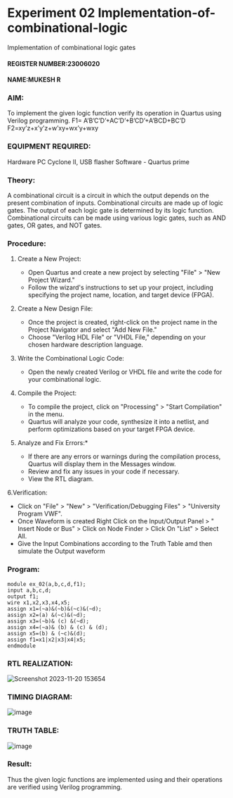 # Experiment 02  Implementation-of-combinational-logic
Implementation of combinational logic gates
#### REGISTER NUMBER:23006020
#### NAME:MUKESH R
### AIM:
To implement the given logic function verify its operation in Quartus using Verilog programming.
 F1= A’B’C’D’+AC’D’+B’CD’+A’BCD+BC’D
F2=xy’z+x’y’z+w’xy+wx’y+wxy
### EQUIPMENT REQUIRED:
 Hardware PC Cyclone II, USB flasher Software - Quartus prime 
### Theory:
 A combinational circuit is a circuit in which the output depends on the present combination of inputs. Combinational circuits are made up of logic gates. The output of each logic gate is determined by its logic function. Combinational circuits can be made using various logic gates, such as AND gates, OR gates, and NOT gates.
### Procedure:
1. Create a New Project:
   - Open Quartus and create a new project by selecting "File" > "New Project Wizard."
   - Follow the wizard's instructions to set up your project, including specifying the project name, location, and target device (FPGA).
2. Create a New Design File:
   - Once the project is created, right-click on the project name in the Project Navigator and select "Add New File."
   - Choose "Verilog HDL File" or "VHDL File," depending on your chosen hardware description language.

3. Write the Combinational Logic Code:
   - Open the newly created Verilog or VHDL file and write the code for your combinational logic.
     
4. Compile the Project:
   - To compile the project, click on "Processing" > "Start Compilation" in the menu.
   - Quartus will analyze your code, synthesize it into a netlist, and perform optimizations based on your target FPGA device.

5. Analyze and Fix Errors:*
   - If there are any errors or warnings during the compilation process, Quartus will display them in the Messages window.
   - Review and fix any issues in your code if necessary.
   - View the RTL diagram.

6.Verification:
   - Click on "File" > "New" > "Verification/Debugging Files" > "University Program VWF".
   - Once Waveform is created Right Click on the Input/Output Panel > " Insert Node or Bus" > Click on Node Finder > Click On "List" > Select All.
   - Give the Input Combinations according to the Truth Table amd then simulate the Output waveform
### Program:
```
module ex_02(a,b,c,d,f1);
input a,b,c,d;
output f1;
wire x1,x2,x3,x4,x5;
assign x1=(~a)&(~b)&(~c)&(~d);
assign x2=(a) &(~c)&(~d);
assign x3=(~b)& (c) &(~d);
assign x4=(~a)& (b) & (c) & (d);
assign x5=(b) & (~c)&(d);
assign f1=x1|x2|x3|x4|x5;
endmodule
```
### RTL REALIZATION:

![Screenshot 2023-11-20 153654](https://github.com/2005Mukesh/Experiment--02-Implementation-of-combinational-logic-/assets/138849308/b1272672-7ecc-49cd-8b69-b364cbded089)


### TIMING DIAGRAM:
![image](https://github.com/2005Mukesh/Experiment--02-Implementation-of-combinational-logic-/assets/138849308/9cc1bbff-7c60-4bb9-a1e3-fe6024870489)


### TRUTH TABLE:
![image](https://github.com/2005Mukesh/Experiment--02-Implementation-of-combinational-logic-/assets/138849308/a4c0061d-e8e2-476e-b5ca-54c67bf5b1f7)


### Result:
Thus the given logic functions are implemented using  and their operations are verified using Verilog programming.
